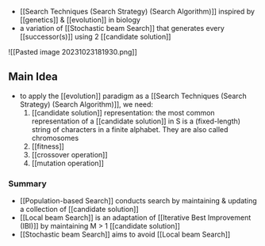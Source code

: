 - [[Search Techniques (Search Strategy) (Search Algorithm)]] inspired by [[genetics]] & [[evolution]] in biology
- a variation of [[Stochastic beam Search]] that generates every [[successor(s)]] using 2 [[candidate solution]]

![[Pasted image 20231023181930.png]]

## Main Idea
- to apply the [[evolution]] paradigm as a [[Search Techniques (Search Strategy) (Search Algorithm)]], we need:
	1. [[candidate solution]] representation: the most common representation of a [[candidate solution]] in S is a (fixed-length) string of characters in a finite alphabet. They are also called chromosomes
	2. [[fitness]]
	3. [[crossover operation]]
	4. [[mutation operation]]

### Summary
- [[Population-based Search]] conducts search by maintaining & updating a collection of [[candidate solution]]
- [[Local beam Search]] is an adaptation of [[Iterative Best Improvement (IBI)]] by maintaining M > 1 [[candidate solution]]
- [[Stochastic beam Search]] aims to avoid [[Local beam Search]] 